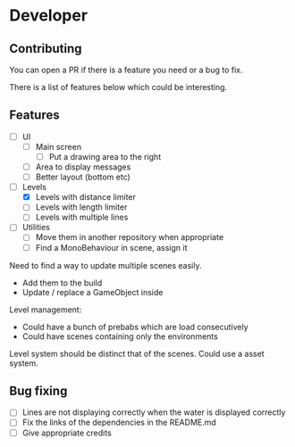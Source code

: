 # Developer

## Contributing

You can open a PR if there is a feature you need or a bug to fix.

There is a list of features below which could be interesting.

## Features

- [ ] UI
  - [ ] Main screen
    - [ ] Put a drawing area to the right
  - [ ] Area to display messages
  - [ ] Better layout (bottom etc)

- [ ] Levels
  - [x] Levels with distance limiter
  - [ ] Levels with length limiter
  - [ ] Levels with multiple lines 

- [ ] Utilities
  - [ ] Move them in another repository when appropriate
  - [ ] Find a MonoBehaviour in scene, assign it

Need to find a way to update multiple scenes easily.
- Add them to the build
- Update / replace a GameObject inside

Level management:
- Could have a bunch of prebabs which are load consecutively
- Could have scenes containing only the environments

Level system should be distinct that of the scenes.
Could use a asset system.

## Bug fixing

- [ ] Lines are not displaying correctly when the water is displayed correctly
- [ ] Fix the links of the dependencies in the README.md
- [ ] Give appropriate credits

